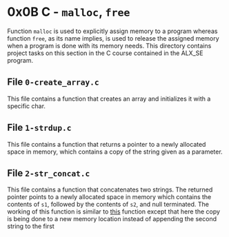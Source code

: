 # 0x0B C - `malloc`, `free`
Function `malloc` is used to explicitly assign memory to a program whereas function `free`, as its name implies, is used to release the assigned memory when a program is done with its memory needs.
This directory contains project tasks on this section in the C course contained in the ALX_SE program.

## File `0-create_array.c`
This file contains a function that creates an array and initializes it with a specific char.

## File `1-strdup.c`
This file contains a function that returns a pointer to a newly allocated space in memory, which contains a copy of the string given as a parameter.

## File `2-str_concat.c`
This file contains a function that concatenates two strings. The returned pointer points to a newly allocated space in memory which contains the contents of `s1`, followed by the contents of `s2`, and null terminated. 
The working of this function is similar to [this](https://github.com/palpaulcode/alx-low_level_programming/blob/master/0x06-pointers_arrays_strings/0-strcat.c) function except that here the copy is being done to a new memory location instead of appending the second string to the first


